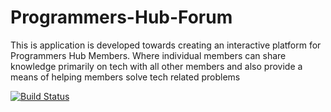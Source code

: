 # Programmers-Hub-Forum
This is application is developed towards creating an interactive platform for Programmers Hub Members. Where individual members can share knowledge primarily on tech with all other members and also provide a means of helping members solve tech related problems 


[![Build Status](https://travis-ci.org/teezyfortune/Programmers-Hub-Forum.svg?branch=develop)](https://travis-ci.org/teezyfortune/Programmers-Hub-Forum)
